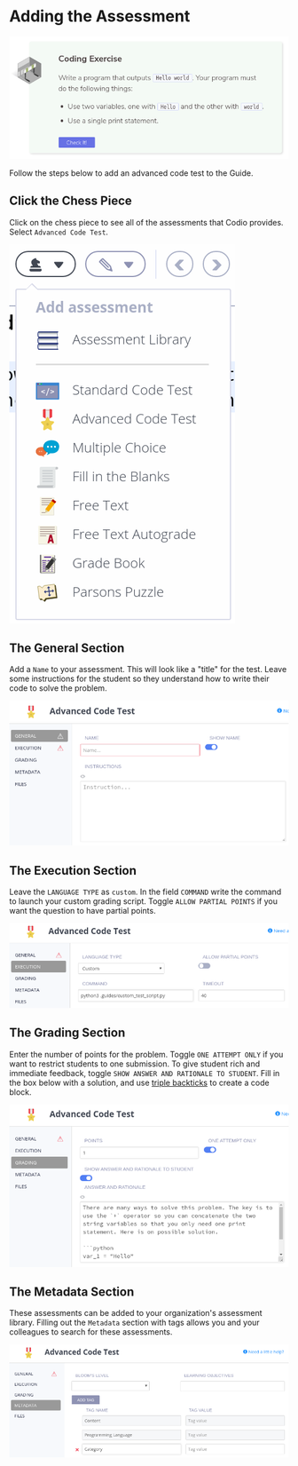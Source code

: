 # Adding the Assessment

![Student View](.guides/img/assessment-student-view.png)

Follow the steps below to add an advanced code test to the Guide.

## Click the Chess Piece
Click on the chess piece to see all of the assessments that Codio provides. Select `Advanced Code Test`.

![Click Assessments](.guides/img/click-assessments.png)

## The General Section
Add a `Name` to your assessment. This will look like a "title" for the test. Leave some instructions for the student so they understand how to write their code to solve the problem.

![General Section](.guides/img/assessment-general.png)

## The Execution Section
Leave the `LANGUAGE TYPE` as `custom`. In the field `COMMAND` write the command to launch your custom grading script. Toggle `ALLOW PARTIAL POINTS` if you want the question to have partial points.

![Execution Section](.guides/img/assessment-execution.png)

## The Grading Section
Enter the number of points for the problem. Toggle `ONE ATTEMPT ONLY` if you want to restrict students to one submission. To give student rich and immediate feedback, toggle `SHOW ANSWER AND RATIONALE TO STUDENT`. Fill in the box below with a solution, and use [triple backticks](https://help.github.com/en/github/writing-on-github/creating-and-highlighting-code-blocks) to create a code block.

![Grading Section](.guides/img/assessment-grading.png)

## The Metadata Section
These assessments can be added to your organization's assessment library. Filling out the `Metadata` section with tags allows you and your colleagues to search for these assessments. 

![Metadata Section](.guides/img/assessment-metadata.png)